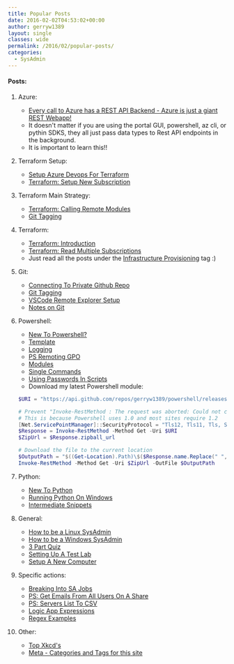 ```yaml
---
title: Popular Posts
date: 2016-02-02T04:53:02+00:00
author: gerryw1389
layout: single
classes: wide
permalink: /2016/02/popular-posts/
categories:
  - SysAdmin
---
```

<!--more-->

#### Posts:

1. Azure:
   - [Every call to Azure has a REST API Backend - Azure is just a giant REST Webapp!](https://automationadmin.com/2022/10/tf-using-az-preview-features)
   - It doesn't matter if you are using the portal GUI, powershell, az cli, or pythin SDKS, they all just pass data types to Rest API endpoints in the background.
   - It is important to learn this!!

1. Terraform Setup:
   - [Setup Azure Devops For Terraform](https://automationadmin.com/2022/05/setup-azdo-terraform/)
   - [Terraform: Setup New Subscription](https://automationadmin.com/2022/10/tf-new-subscription)

1. Terraform Main Strategy:
   - [Terraform: Calling Remote Modules](https://automationadmin.com/2022/08/calling-remote-modules)
   - [Git Tagging](https://automationadmin.com/2022/08/git-tagging)

2. Terraform:
   - [Terraform: Introduction](https://automationadmin.com/2022/07/tf-intro)
   - [Terraform: Read Multiple Subscriptions](https://automationadmin.com/2022/08/tf-read-multiple-subs)
   - Just read all the posts under the [Infrastructure Provisioning](https://automationadmin.com/tags/#infrastructureprovisioning) tag :)

3. Git:
   - [Connecting To Private Github Repo](https://automationadmin.com/2018/02/connect-to-github-private-repo/)
   - [Git Tagging](https://automationadmin.com/2022/08/git-tagging)
   - [VSCode Remote Explorer Setup](https://automationadmin.com/2022/08/vscode-remote-explorer-setup)
   - [Notes on Git](https://automationadmin.com/2019/06/notes-on-git/)

4. Powershell:
   - [New To Powershell?](https://automationadmin.com/2018/02/new-to-powershell/)
   - [Template](https://automationadmin.com/2016/11/ps-template-script/)
   - [Logging](https://automationadmin.com/2017/09/ps-why-I-use-my-template-for-logging/)
   - [PS Remoting GPO](https://automationadmin.com/2019/05/gpo-enable-psremoting-over-https/)
   - [Modules](https://automationadmin.com/2018/01/ps-moving-to-modules-pt-2/)
   - [Single Commands](https://automationadmin.com/tags/#ps-one-liners)
   - [Using Passwords In Scripts](https://automationadmin.com/2016/05/using-passwords-with-powershell/)
   - Download my latest Powershell module:

   ```powershell
   $URI = "https://api.github.com/repos/gerryw1389/powershell/releases/latest"

   # Prevent "Invoke-RestMethod : The request was aborted: Could not create SSL/TLS secure channel."
   # This is because Powershell uses 1.0 and most sites require 1.2
   [Net.ServicePointManager]::SecurityProtocol = "Tls12, Tls11, Tls, Ssl3"
   $Response = Invoke-RestMethod -Method Get -Uri $URI
   $ZipUrl = $Response.zipball_url

   # Download the file to the current location
   $OutputPath = "$((Get-Location).Path)\$($Response.name.Replace(" ","-")).zip"
   Invoke-RestMethod -Method Get -Uri $ZipUrl -OutFile $OutputPath
   ```

5. Python:
   - [New To Python](https://automationadmin.com/2020/11/new-to-python)
   - [Running Python On Windows](https://automationadmin.com/2020/02/setup-portable-python-scripts-on-windows)
   - [Intermediate Snippets](https://automationadmin.com/2020/06/python-intermediate-snippets)

6. General:
   - [How to be a Linux SysAdmin](https://automationadmin.com/2016/05/how-to-become-a-linux-sysadmin/) 
   - [How to be a Windows SysAdmin](https://automationadmin.com/2016/06/how-to-be-a-windows-sysadmin/) 
   - [3 Part Quiz](https://automationadmin.com/2018/05/general-knowledge-quiz/)
   - [Setting Up A Test Lab](https://automationadmin.com/2016/12/setting-up-a-lab-using-only-virtual-box/)
   - [Setup A New Computer](https://automationadmin.com/2020/07/chocolatey-computer-refresh)

7. Specific actions:
   - [Breaking Into SA Jobs](https://automationadmin.com/2016/05/breaking-into-sa-jobs/)
   - [PS: Get Emails From All Users On A Share](https://automationadmin.com/2018/11/common-workflow-get-email-addresses-for-all-users-on-a-share/)
   - [PS: Servers List To CSV](https://automationadmin.com/2019/06/servers-list-to-csv/)
   - [Logic App Expressions](https://automationadmin.com/2020/05/logic-app-expressions)
   - [Regex Examples](https://automationadmin.com/2017/02/regex-examples/)

8. Other:
   - [Top Xkcd's](https://automationadmin.com/2018/08/top-xkcds/)
   - [Meta - Categories and Tags for this site](https://automationadmin.com/2016/01/categories-tags/)
